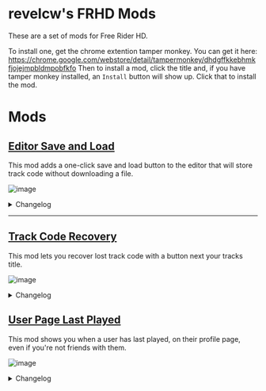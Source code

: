 # revelcw's FRHD Mods
These are a set of mods for Free Rider HD. 

To install one, get the chrome extention tamper monkey. You can get it here: https://chrome.google.com/webstore/detail/tampermonkey/dhdgffkkebhmkfjojejmpbldmpobfkfo
Then to install a mod, click the title and, if you have tamper monkey installed, an `Install` button will show up. Click that to install the mod.

# Mods
## <a href="https://github.com/revelcw/frhd-mods/raw/main/mods/FRHD%20Save-Load.user.js">Editor Save and Load</a>
This mod adds a one-click save and load button to the editor that will store track code without downloading a file.

![image](https://user-images.githubusercontent.com/29359616/126064770-7a14bd90-5387-4216-aa70-694d85bd99a8.png)


<details>
  <summary>Changelog</summary>
  
  - Created mod. (<a href="https://github.com/revelcw/frhd-mods/commit/52f2523b8f30bc68d154683dc352d5e4bc0d1fcb">52f2523</a>)
</details>

---
## <a href="https://github.com/revelcw/frhd-mods/raw/main/mods/FRHD%20Track%20Code%20Downloader.user.js">Track Code Recovery</a>
This mod lets you recover lost track code with a button next your tracks title.

![image](https://user-images.githubusercontent.com/29359616/126064784-9d13600e-8318-4855-9946-3a8bd5fcb751.png)


<details>
  <summary>Changelog</summary>

  - Created mod. (<a href="https://github.com/revelcw/frhd-mods/commit/6db6489058590b7ceac3bc0cc67ca2b4a0a01dca">6db6489</a>)
</details>

## <a href="https://github.com/revelcw/frhd-mods/raw/main/mods/FRHD%20Last%20Played.user.js">User Page Last Played</a>
This mod shows you when a user has last played, on their profile page, even if you're not friends with them.

![image](https://user-images.githubusercontent.com/29359616/126065458-ac7e9b40-a580-4095-a5de-bbaae0b9492c.png)

<details>
  <summary>Changelog</summary>

  - Created mod. (<a href="https://github.com/revelcw/frhd-mods/commit/ee807438a334c5a93a98eefb7db21f51773ed999">ee80743</a>)
</details>
